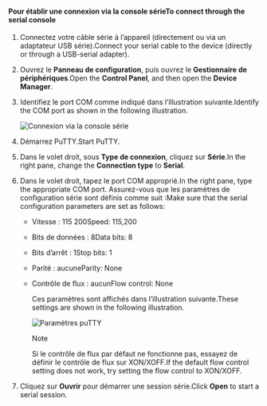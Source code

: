 <!--author=SharS last changed: 9/17/15-->

#### <a name="to-connect-through-the-serial-console"></a><span data-ttu-id="3eb8d-101">Pour établir une connexion via la console série</span><span class="sxs-lookup"><span data-stu-id="3eb8d-101">To connect through the serial console</span></span>
1. <span data-ttu-id="3eb8d-102">Connectez votre câble série à l’appareil (directement ou via un adaptateur USB série).</span><span class="sxs-lookup"><span data-stu-id="3eb8d-102">Connect your serial cable to the device (directly or through a USB-serial adapter).</span></span>
2. <span data-ttu-id="3eb8d-103">Ouvrez le **Panneau de configuration**, puis ouvrez le **Gestionnaire de périphériques**.</span><span class="sxs-lookup"><span data-stu-id="3eb8d-103">Open the **Control Panel**, and then open the **Device Manager**.</span></span>
3. <span data-ttu-id="3eb8d-104">Identifiez le port COM comme indiqué dans l’illustration suivante.</span><span class="sxs-lookup"><span data-stu-id="3eb8d-104">Identify the COM port as shown in the following illustration.</span></span>
   
     ![Connexion via la console série ](./media/storsimple-use-putty/HCS_ConnectingDeviceS-include.png)
4. <span data-ttu-id="3eb8d-106">Démarrez PuTTY.</span><span class="sxs-lookup"><span data-stu-id="3eb8d-106">Start PuTTY.</span></span> 
5. <span data-ttu-id="3eb8d-107">Dans le volet droit, sous **Type de connexion**, cliquez sur **Série**.</span><span class="sxs-lookup"><span data-stu-id="3eb8d-107">In the right pane, change the **Connection type** to **Serial**.</span></span>
6. <span data-ttu-id="3eb8d-108">Dans le volet droit, tapez le port COM approprié.</span><span class="sxs-lookup"><span data-stu-id="3eb8d-108">In the right pane, type the appropriate COM port.</span></span> <span data-ttu-id="3eb8d-109">Assurez-vous que les paramètres de configuration série sont définis comme suit :</span><span class="sxs-lookup"><span data-stu-id="3eb8d-109">Make sure that the serial configuration parameters are set as follows:</span></span>
   
   * <span data-ttu-id="3eb8d-110">Vitesse : 115 200</span><span class="sxs-lookup"><span data-stu-id="3eb8d-110">Speed: 115,200</span></span>
   * <span data-ttu-id="3eb8d-111">Bits de données : 8</span><span class="sxs-lookup"><span data-stu-id="3eb8d-111">Data bits: 8</span></span>
   * <span data-ttu-id="3eb8d-112">Bits d’arrêt : 1</span><span class="sxs-lookup"><span data-stu-id="3eb8d-112">Stop bits: 1</span></span>
   * <span data-ttu-id="3eb8d-113">Parité : aucune</span><span class="sxs-lookup"><span data-stu-id="3eb8d-113">Parity: None</span></span>
   * <span data-ttu-id="3eb8d-114">Contrôle de flux : aucun</span><span class="sxs-lookup"><span data-stu-id="3eb8d-114">Flow control: None</span></span>
     
     <span data-ttu-id="3eb8d-115">Ces paramètres sont affichés dans l’illustration suivante.</span><span class="sxs-lookup"><span data-stu-id="3eb8d-115">These settings are shown in the following illustration.</span></span>
     
     ![Paramètres puTTY](./media/storsimple-use-putty/HCS_PuttyConfig-include.png) 
     
     > [!NOTE]
     > <span data-ttu-id="3eb8d-117">Si le contrôle de flux par défaut ne fonctionne pas, essayez de définir le contrôle de flux sur XON/XOFF.</span><span class="sxs-lookup"><span data-stu-id="3eb8d-117">If the default flow control setting does not work, try setting the flow control to XON/XOFF.</span></span>
     > 
     > 
7. <span data-ttu-id="3eb8d-118">Cliquez sur **Ouvrir** pour démarrer une session série.</span><span class="sxs-lookup"><span data-stu-id="3eb8d-118">Click **Open** to start a serial session.</span></span>

